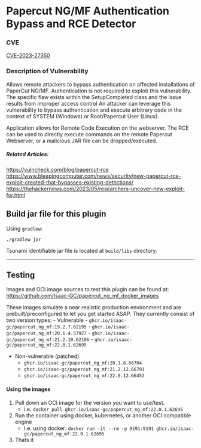 # Papercut NG/MF Authentication Bypass and RCE Detector

### CVE

[CVE-2023-27350](https://github.com/advisories/GHSA-cfg6-7x4x-p3pj)

### Description of Vulnerability

Allows remote attackers to bypass authentication on affected installations of
PaperCut NG/MF. Authentication is not required to exploit this vulnerability.
The specific flaw exists within the SetupCompleted class and the issue results
from improper access control An attacker can leverage this vulnerability to
bypass authentication and execute arbitrary code in the context of SYSTEM
(Windows) or Root/Papercut User (Linux).

Application allows for Remote Code Execution on the webserver. The RCE can be
used to directly execute commands on the remote Papercut Webserver, or a
malicious JAR file can be dropped/executed.

##### Related Articles:

https://vulncheck.com/blog/papercut-rce
https://www.bleepingcomputer.com/news/security/new-papercut-rce-exploit-created-that-bypasses-existing-detections/
https://thehackernews.com/2023/05/researchers-uncover-new-exploit-for.html

## Build jar file for this plugin

Using `gradlew`:

```shell
./gradlew jar
```

Tsunami identifiable jar file is located at `build/libs` directory.

--------------------------------------------------------------------------------

## Testing

Images and OCI image sources to test this plugin can be found at:
https://github.com/Isaac-GC/papercut_ng_mf_docker_images

These images simulate a near realistic production environment and are
prebuilt/preconfigured to let you get started ASAP. They currently consist of
two version types: - Vulnerable -
`ghcr.io/isaac-gc/papercut_ng_mf:19.2.7.62195` -
`ghcr.io/isaac-gc/papercut_ng_mf:20.1.4.57927` -
`ghcr.io/isaac-gc/papercut_ng_mf:21.2.10.62186` -
`ghcr.io/isaac-gc/papercut_ng_mf:22.0.1.62695`

-   Non-vulnerable (patched)
    -   `ghcr.io/isaac-gc/papercut_ng_mf:20.1.8.66704`
    -   `ghcr.io/isaac-gc/papercut_ng_mf:21.2.12.66701`
    -   `ghcr.io/isaac-gc/papercut_ng_mf:22.0.12.66453`

#### Using the images

1.  Pull down an OCI image for the version you want to use/test.
    -   i.e. `docker pull ghcr.io/isaac-gc/papercut_ng_mf:22.0.1.62695`
2.  Run the container using docker, kubernetes, or another OCI compatible engine
    -   I.e. using docker: `docker run -it --rm -p 9191:9191
        ghcr.io/isaac-gc/papercut_ng_mf:22.0.1.62695`
3.  Thats it
